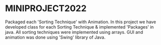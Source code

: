# MINIPROJECT2022
Packaged each 'Sorting Technique' with Animation.
In this project we have developed class for each Sorting Technique & implemented 'Packages' in java. All sorting techniques were implemented using arrays.
GUI and animation was done using 'Swing' library of Java.
